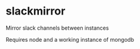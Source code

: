 # slackmirror
Mirror slack channels between instances

Requires node and a working instance of mongodb
